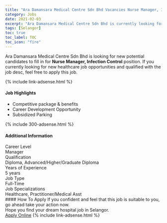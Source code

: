```yaml
---
title: "Ara Damansara Medical Centre Sdn Bhd Vacancies Nurse Manager, Infection Control" 
category: Jobs 
date: 2021-02-03 
excerpt: "Ara Damansara Medical Centre Sdn Bhd is currently looking for suitable person to fill in the Nurse Manager, Infection Control which positioned at Selangor" 
tags: [Selangor] 
toc: true 
toc_label: TOC 
toc_icon: "fire" 
--- 
```


<p>Ara Damansara Medical Centre Sdn Bhd is looking for new potential candidates to fill in for <b>Nurse Manager, Infection Control</b> position. If you currently looking for new healthcare job opportunities and qualified with the job desc, feel free to apply this job.
</p>{% include link-adsense.html %} 
<div><div><h4>Job Highlights</h4></div><div><ul><li><div><div><div><div></div></div></div><div><span>Competitive package &amp; benefits</span></div></div></li><li><div><div><div><div></div></div></div><div><span>Career Development Opportunity</span></div></div></li><li><div><div><div><div></div></div></div><div><span>Subsidized Parking</span></div></div></li></ul></div></div> 
{% include 300-adsense.html %} 
<div><div><h4>Additional Information</h4></div><div><div><div><div><div><div><div><span>Career Level</span></div><div><span>Manager</span></div></div></div></div><div><div><div><div><span>Qualification</span></div><div><span>Diploma, Advanced/Higher/Graduate Diploma</span></div></div></div></div><div><div><div><div><span>Years of Experience</span></div><div><span>5 years</span></div></div></div></div><div><div><div><div><span>Job Type</span></div><div><span>Full-Time</span></div></div></div></div><div><div><div><div><span>Job Specializations</span></div><div><span>Healthcare, Practitioner/Medical Asst</span></div></div></div></div></div></div></div></div> 
#### How To Apply 
If you confident and feel that this job is suitable to you, go ahead take your action now. <br/> 
Hope you find your dream hospital job in Selangor. <br/> 
<a href="https://www.jobstreet.com.my/en/job/nurse-manager-infection-control-4476100?jobId=jobstreet-my-job-4476100&sectionRank=13&token=0~97473543-d500-4bfe-a921-9bed749a1752&fr=SRP%20View%20In%20New%20Ta" class="btn btn--warning" target="_blank" rel="nofollow noopenner">Apply Online</a> 
{% include link-adsense.html %} 